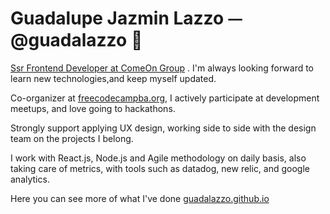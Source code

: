 <h1>Guadalupe Jazmin Lazzo ⏤ @guadalazzo 🦄</h1>
<p>
  
  [Ssr Frontend Developer at ComeOn Group](http://sth-gitlab01.cleverdolphin.se/guadalupe.lazzo) . I'm always looking forward to learn new technologies,and keep myself updated.
  
  Co-organizer at [freecodecampba.org](https://freecodecampba.org/), I actively participate at development meetups, and love going to hackathons.
  
  Strongly support applying UX design, working side to side with the design team on the projects I belong.  
  
  I work with React.js, Node.js and Agile methodology on daily basis, also taking care of metrics, with tools such as datadog, new relic, and google analytics. 
  
  Here you can see more of what I've done [guadalazzo.github.io](https://guadalazzo.github.io/)
  
  </p>

